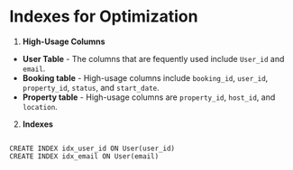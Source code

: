 # Indexes for Optimization

1. **High-Usage Columns**

- **User Table** - The columns that are fequently used include ```User_id``` and ```email```.
- **Booking table** - High-usage columns include ```booking_id```, ```user_id```, ```property_id```, ```status```, and ```start_date```.
- **Property table** - High-usage columns are ```property_id```, ```host_id```, and ```location```. 


2. **Indexes**

```

CREATE INDEX idx_user_id ON User(user_id)
CREATE INDEX idx_email ON User(email)


